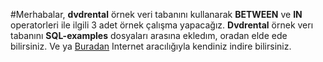 #Merhabalar, **dvdrental** örnek veri tabanını kullanarak **BETWEEN** ve **IN** operatorleri ile ilgili 3 adet örnek çalışma yapacağız. **Dvdrental** örnek verı tabanını **SQL-examples** dosyaları arasına ekledım, oradan elde ede bilirsiniz. Ve ya [Buradan](https://www.postgresqltutorial.com/postgresql-getting-started/postgresql-sample-database/) Internet aracılığıyla kendiniz indire bilirsiniz.

